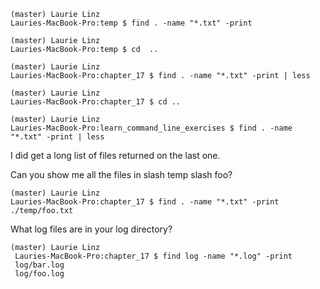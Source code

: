 ```
(master) Laurie Linz
Lauries-MacBook-Pro:temp $ find . -name "*.txt" -print

(master) Laurie Linz
Lauries-MacBook-Pro:temp $ cd  ..

(master) Laurie Linz
Lauries-MacBook-Pro:chapter_17 $ find . -name "*.txt" -print | less

(master) Laurie Linz
Lauries-MacBook-Pro:chapter_17 $ cd ..

(master) Laurie Linz
Lauries-MacBook-Pro:learn_command_line_exercises $ find . -name "*.txt" -print | less
```
I did get a long list of files returned on the last one.  


Can you show me all the files in slash temp slash foo?
```
(master) Laurie Linz
Lauries-MacBook-Pro:chapter_17 $ find . -name "*.txt" -print
./temp/foo.txt
```
What log files are in your log directory?
```
(master) Laurie Linz
 Lauries-MacBook-Pro:chapter_17 $ find log -name "*.log" -print
 log/bar.log
 log/foo.log
```
